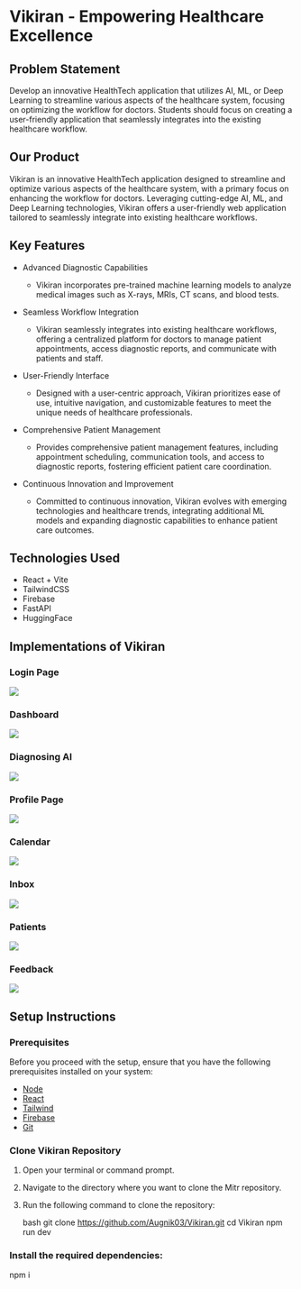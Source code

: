 # Vikiran - Empowering Healthcare Excellence

## Problem Statement

Develop an innovative HealthTech application that utilizes AI, ML, or Deep Learning to streamline various aspects of the healthcare system, focusing on optimizing the workflow for doctors. Students should focus on creating a user-friendly application that seamlessly integrates into the existing healthcare workflow.

## Our Product

Vikiran is an innovative HealthTech application designed to streamline and optimize various aspects of the healthcare system, with a primary focus on enhancing the workflow for doctors. Leveraging cutting-edge AI, ML, and Deep Learning technologies, Vikiran offers a user-friendly web application tailored to seamlessly integrate into existing healthcare workflows.

## Key Features

- Advanced Diagnostic Capabilities

  - Vikiran incorporates pre-trained machine learning models to analyze medical images such as X-rays, MRIs, CT scans, and blood tests.

- Seamless Workflow Integration

  - Vikiran seamlessly integrates into existing healthcare workflows, offering a centralized platform for doctors to manage patient appointments, access diagnostic reports, and communicate with patients and staff.

- User-Friendly Interface

  - Designed with a user-centric approach, Vikiran prioritizes ease of use, intuitive navigation, and customizable features to meet the unique needs of healthcare professionals.

- Comprehensive Patient Management

  - Provides comprehensive patient management features, including appointment scheduling, communication tools, and access to diagnostic reports, fostering efficient patient care coordination.

- Continuous Innovation and Improvement

  - Committed to continuous innovation, Vikiran evolves with emerging technologies and healthcare trends, integrating additional ML models and expanding diagnostic capabilities to enhance patient care outcomes.

## Technologies Used

- React + Vite
- TailwindCSS
- Firebase
- FastAPI
- HuggingFace

## Implementations of Vikiran 

### Login Page

![](https://github.com/Augnik03/Vikiran/blob/main/public/Login.png)

### Dashboard

![](https://github.com/Augnik03/Vikiran/blob/main/public/Rename.png)

### Diagnosing AI

![](https://github.com/Augnik03/Vikiran/blob/main/public/DIagnosing%20AI.png)

### Profile Page

![](https://github.com/Augnik03/Vikiran/blob/main/public/Profile.png)

### Calendar

![](https://github.com/Augnik03/Vikiran/blob/main/public/Calendar.png)

### Inbox

![](https://github.com/Augnik03/Vikiran/blob/main/public/Inbox.png)

### Patients

![](https://github.com/Augnik03/Vikiran/blob/main/public/Patient.png)

### Feedback

![](https://github.com/Augnik03/Vikiran/blob/main/public/Feedback.png)


## Setup Instructions

### Prerequisites

Before you proceed with the setup, ensure that you have the following prerequisites installed on your system:

- [Node](https://nodejs.org/en/download)
- [React](https://react.dev/learn/installation)
- [Tailwind](https://tailwindcss.com/docs/installation)
- [Firebase](https://firebase.google.com/)
- [Git](https://git-scm.com/downloads)

### Clone Vikiran Repository

1. Open your terminal or command prompt.
2. Navigate to the directory where you want to clone the Mitr repository.
3. Run the following command to clone the repository:

   bash
   git clone https://github.com/Augnik03/Vikiran.git
   cd Vikiran 
   npm run dev 

### Install the required dependencies:

npm i